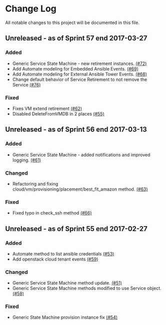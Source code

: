 # Change Log

All notable changes to this project will be documented in this file.

## Unreleased - as of Sprint 57 end 2017-03-27

### Added
- Generic Service State Machine - new retirement instances. [(#72)](https://github.com/ManageIQ/manageiq-content/pull/72)
- Add Automate modeling for Embedded Ansible Events. [(#69)](https://github.com/ManageIQ/manageiq-content/pull/69)
- Add Automate modeling for External Ansible Tower Events. [(#68)](https://github.com/ManageIQ/manageiq-content/pull/68)
- Change default behavior of Service Retirement to not remove the Service [(#76)](https://github.com/ManageIQ/manageiq-content/pull/76)

### Fixed
- Fixes VM extend retirement [(#62)](https://github.com/ManageIQ/manageiq-content/pull/62)
- Disabled DeleteFromVMDB in 2 places [(#55)](https://github.com/ManageIQ/manageiq-content/pull/55)

## Unreleased - as of Sprint 56 end 2017-03-13

### Added
- Generic Service State Machine - added notifications and improved logging. [(#61)](https://github.com/ManageIQ/manageiq-content/pull/61)

### Changed
- Refactoring and fixing cloud/vm/provisioning/placement/best_fit_amazon method. [(#63)](https://github.com/ManageIQ/manageiq-content/pull/63)

### Fixed
- Fixed typo in check_ssh method [(#66)](https://github.com/ManageIQ/manageiq-content/pull/66)

## Unreleased - as of Sprint 55 end 2017-02-27

### Added
- Automate method to list ansible credentials [(#53)](https://github.com/ManageIQ/manageiq-content/pull/53)
- Add openstack cloud tenant events [(#59)](https://github.com/ManageIQ/manageiq-content/pull/59)


### Changed
- Generic Service State Machine method update. [(#51)](https://github.com/ManageIQ/manageiq-content/pull/51)
- Generic Service State Machine methods modified to use Service object. [(#58)](https://github.com/ManageIQ/manageiq-content/pull/58)


### Fixed

- Generic State Machine provision instance fix [(#54)](https://github.com/ManageIQ/manageiq-content/pull/54)

